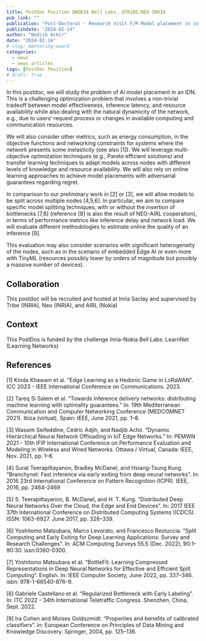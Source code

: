 ```yaml
---
title: PostDoc Position @NOKIA Bell Labs, @TRiBE/NEO-INRIA
pub_link: ""
publication: "Post-Doctoral - Research Visit F/M Model placement in inference delivery networks"
publishdate: "2024-02-14"
author: "Nadjib Achir"
date: "2024-02-14"
# slug: mentoring-award
categories:
  - news
  - news articles
tags: [PostDoc Position]
# draft: true
---
```


<!--more-->

In this postdoc, we will study the problem of AI model placement in an IDN. This is a challenging optimization problem that involves a non-trivial tradeoff between model effectiveness, inference latency, and resource availability while also dealing with the natural dynamicity of the network, e.g., due to users’ request process or changes in available computing and communication resources.

We will also consider other metrics, such as energy consumption, in the objective functions and networking constraints for systems where the network presents some inelasticity (see also [1]). We will leverage multi-objective optimization techniques (e.g., Pareto efficient solutions) and transfer learning techniques to adapt models across nodes with different levels of knowledge and resource availability. We will also rely on online learning approaches to achieve model placements with adversarial guarantees regarding regret.

In comparison to our preliminary work in [2] or [3], we will allow models to be split across multiple nodes [4,5,6]. In particular, we aim to compare specific model splitting techniques, with or without the insertion of bottlenecks [7,8] (reference [8] is also the result of NEO-AIRL cooperation), in terms of performance metrics like inference delay and network load. We will evaluate different methodologies to estimate online the quality of an inference [9].

This evaluation may also consider scenarios with significant heterogeneity of the nodes, such as in the scenario of embedded Edge AI or even more with TinyML (resources possibly lower by orders of magnitude but possibly a massive number of devices).

## Collaboration

This postdoc will be recruited and hosted at Inria Saclay and supervised by Tribe (INRIA), Neo (INRIA), and AIRL (Nokia)

## Context

This PostDos is funded by the challenge Inria-Nokia Bell Labs: LearnNet (Learning Networks)

## References

[1] Kinda Khawam et al. “Edge Learning as a Hedonic Game in LoRaWAN”. ICC 2023 - IEEE International Conference on Communications. 2023.

[2] Tareq Si Salem et al. “Towards inference delivery networks: distributing machine learning with optimality guarantees.” In: 19th Mediterranean Communication and Computer Networking Conference (MEDCOMNET 2021). Ibiza (virtual), Spain: IEEE, June 2021, pp. 1–8.

[3] Wassim Seifeddine, Cédric Adjih, and Nadjib Achir. “Dynamic Hierarchical Neural Network Offloading in IoT Edge Networks.” In: PEMWN 2021 - 10th IFIP International Conference on Performance Evaluation and Modeling in Wireless and Wired Networks. Ottawa / Virtual, Canada: IEEE, Nov. 2021, pp. 1–6.

[4] Surat Teerapittayanon, Bradley McDanel, and Hsiang-Tsung Kung. “Branchynet: Fast inference via early exiting from deep neural networks”. In: 2016 23rd International Conference on Pattern Recognition (ICPR). IEEE, 2016, pp. 2464-2469

[5] S. Teerapittayanon, B. McDanel, and H. T. Kung. “Distributed Deep Neural Networks Over the Cloud, the Edge and End Devices”. In: 2017 IEEE 37th International Conference on Distributed Computing Systems (ICDCS). ISSN: 1063-6927. June 2017, pp. 328–339.

[6] Yoshitomo Matsubara, Marco Levorato, and Francesco Restuccia. “Split Computing and Early Exiting for Deep Learning Applications: Survey and Research Challenges”. In: ACM Computing Surveys 55.5 (Dec. 2022), 90:1–90:30. issn:0360-0300.

[7] Yoshitomo Matsubara et al. “BottleFit: Learning Compressed Representations in Deep Neural Networks for Effective and Efficient Split Computing”. English. In: IEEE Computer Society, June 2022, pp. 337–346. isbn: 978-1-66540-876-9.

[8] Gabriele Castellano et al. “Regularized Bottleneck with Early Labeling”. In: ITC 2022 - 34th International Teletraffic Congress. Shenzhen, China, Sept. 2022.

[9] Ira Cohen and Moises Goldszmidt. “Properties and benefits of calibrated classifiers”. In: European Conference on Principles of Data Mining and Knowledge Discovery. Springer, 2004, pp. 125–136.
